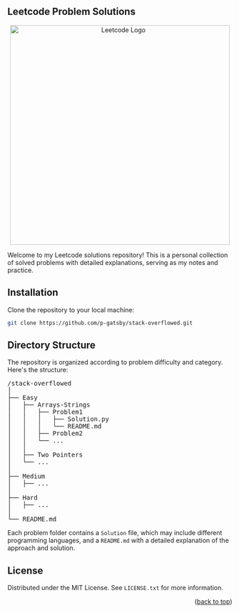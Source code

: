 <a name="readme-top"></a>

<!-- ABOUT THE REPO -->

## Leetcode Problem Solutions 

<div align="center"> 
<img width="492" alt="Leetcode Logo" src="https://github.com/user-attachments/assets/985068f8-30d8-47ac-8d27-e969ad30be01">
</div>

Welcome to my Leetcode solutions repository! This is a personal collection of solved problems with detailed explanations, serving as my notes and practice.

## Installation

Clone the repository to your local machine:

```bash
git clone https://github.com/p-gatsby/stack-overflowed.git
```

## Directory Structure
The repository is organized according to problem difficulty and category. Here's the structure:

<pre>
/stack-overflowed
│
├── Easy
│   ├── Arrays-Strings
│   │   ├── Problem1
│   │   │   ├── Solution.py
│   │   │   └── README.md
│   │   ├── Problem2
│   │   └── ...
│   │
│   ├── Two Pointers
│   └── ...
│
├── Medium
│   ├── ...
│
├── Hard
│   ├── ...
│
└── README.md
</pre>

Each problem folder contains a `Solution` file, which may include different programming languages, and a `README.md` with a detailed explanation of the approach and solution.

## License

Distributed under the MIT License. See `LICENSE.txt` for more information.

<p align="right">(<a href="#readme-top">back to top</a>)</p>
